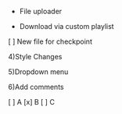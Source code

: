 - File uploader

- Download via custom playlist 

[ ] New file for checkpoint

4)Style Changes

5)Dropdown menu

6)Add comments


[ ] A
[x] B
[ ] C